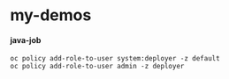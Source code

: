 # my-demos


#### java-job

```
oc policy add-role-to-user system:deployer -z default
oc policy add-role-to-user admin -z deployer
```